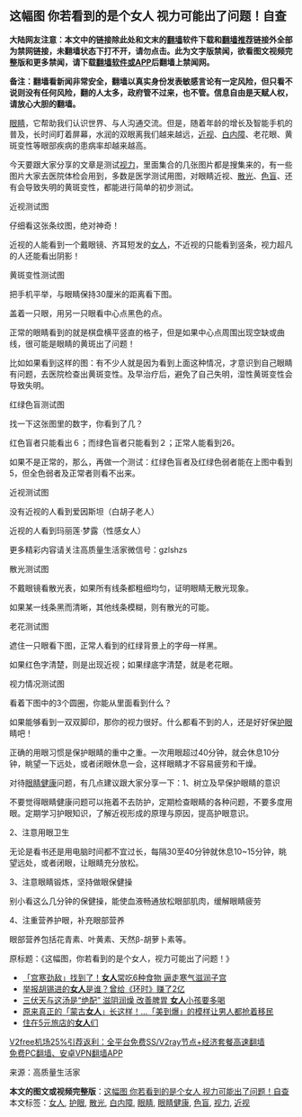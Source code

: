  <h2>这幅图 你若看到的是个女人 视力可能出了问题！自查</h2> <p class="notice"><b>大陆网友注意：本文中的链接除此处和文末的<a href="https://github.com/bannedbook/fanqiang" >翻墙</a>软件下载和<a href="https://github.com/killgcd/justmysocks/blob/master/README.md">翻墙推荐</a>链接外全部为禁网链接，未翻墙状态下打不开，请勿点击。此为文字版禁闻，欲看图文视频完整版和更多禁闻，请下载<a href="https://github.com/bannedbook/fanqiang">翻墙软件或APP</a>后翻墙上禁闻网。</p><p>备注：翻墙看新闻非常安全，翻墙以真实身份发表敏感言论有一定风险，但只看不说则没有任何风险，翻的人太多，政府管不过来，也不管。信息自由是天赋人权，请放心大胆的翻墙。</b></p>  <div class="entry"> <p><a href="https://www.bannedbook.org/bnews/tag/%e7%9c%bc%e7%9d%9b/" class="st_tag internal_tag" rel="tag" title="标签 眼睛 下的日志">眼睛</a>，它帮助我们认识世界、与人沟通交流。但是，随着年龄的增长及智能手机的普及，长时间盯着屏幕，水润的双眼离我们越来越远，<a href="https://www.bannedbook.org/bnews/tag/%e8%bf%91%e8%a7%86/" class="st_tag internal_tag" rel="tag" title="标签 近视 下的日志">近视</a>、<a href="https://www.bannedbook.org/bnews/tag/%e7%99%bd%e5%86%85%e9%9a%9c/" class="st_tag internal_tag" rel="tag" title="标签 白内障 下的日志">白内障</a>、老花眼、黄斑变性等眼部疾病的患病率却越来越高。</p> <p>今天要跟大家分享的文章是测试<a href="https://www.bannedbook.org/bnews/tag/%e8%a7%86%e5%8a%9b/" class="st_tag internal_tag" rel="tag" title="标签 视力 下的日志">视力</a>，里面集合的几张图片都是搜集来的，有一些图片大家去医院体检会用到，多数是医学测试用图，对眼睛近视、<a href="https://www.bannedbook.org/bnews/tag/%e6%95%a3%e5%85%89/" class="st_tag internal_tag" rel="tag" title="标签 散光 下的日志">散光</a>、<a href="https://www.bannedbook.org/bnews/tag/%e8%89%b2%e7%9b%b2/" class="st_tag internal_tag" rel="tag" title="标签 色盲 下的日志">色盲</a>、还有会导致失明的黄斑变性，都能进行简单的初步测试。</p> <p>近视测试图</p> <p>仔细看这张条纹图，绝对神奇！</p> <p>近视的人能看到一个戴眼镜、齐耳短发的<a href="https://www.bannedbook.org/bnews/tag/%e5%a5%b3%e4%ba%ba/" class="st_tag internal_tag" rel="tag" title="标签 女人 下的日志">女人</a>，不近视的只能看到竖条，视力超凡的人还能看出阴影！</p> <p>黄斑变性测试图</p> <p>把手机平举，与眼睛保持30厘米的距离看下图。</p> <p>盖着一只眼，用另一只眼看中心点黑色的点。</p> <p>正常的眼睛看到的就是棋盘横平竖直的格子，但是如果中心点周围出现空缺或曲线，很可能是眼睛的黄斑出了问题！</p>  <p>比如如果看到这样的图：有不少人就是因为看到上面这种情况，才意识到自己眼睛有问题，去医院检查出黄斑变性。及早治疗后，避免了自己失明，湿性黄斑变性会导致失明。</p> <p>红绿色盲测试图</p> <p>找一下这张图里的数字，你看到了几？</p> <p>红色盲者只能看出６；而绿色盲者只能看到２；正常人能看到26。</p> <p>如果不是正常的，那么，再做一个测试：红绿色盲者及红绿色弱者能在上图中看到5，但全色弱者及正常者则看不出来。</p> <p>近视测试图</p> <p>没有近视的人看到爱因斯坦（白胡子老人）</p> <p>近视的人看到玛丽莲·梦露（性感女人）</p> <p>更多精彩内容请关注高质量生活家微信号：gzlshzs</p>  <p>散光测试图</p> <p>不戴眼镜看散光表，如果所有线条都粗细均匀，证明眼睛无散光现象。</p> <p>如果某一线条黑而清晰，其他线条模糊，则有散光的可能。</p> <p>老花测试图</p> <p>遮住一只眼看下图，正常人看到的红绿背景上的字母一样黑。</p> <p>如果红色字清楚，则是出现近视；如果绿底字清楚，就是老花眼。</p> <p>视力情况测试图</p> <p>看着下图中的3个圆圈，你能从里面看到什么？</p> <p>如果能够看到一双双脚印，那你的视力很好。什么都看不到的人，还是好好保<a href="https://www.bannedbook.org/bnews/tag/%E6%8A%A4%E7%9C%BC/" class="st_tag internal_tag" rel="tag" title="标签 护眼 下的日志">护眼</a>睛吧！</p>  <p>正确的用眼习惯是保护眼睛的重中之重。一次用眼超过40分钟，就会休息10分钟，眺望一下远处，或者闭眼休息一会，这样眼睛才不容易疲劳和干燥。</p> <p>对待<a href="https://www.bannedbook.org/bnews/tag/%E7%9C%BC%E7%9D%9B%E5%81%A5%E5%BA%B7/" class="st_tag internal_tag" rel="tag" title="标签 眼睛健康 下的日志">眼睛健康</a>问题，有几点建议跟大家分享一下：1、树立及早保护眼睛的意识</p> <p>不要觉得眼睛健康问题可以拖着不去防护，定期检查眼睛的各种问题，不要多度用眼。定期学习护眼知识，了解近视形成的原理与原因，提高护眼意识。</p> <p>2、注意用眼卫生</p> <p>无论是看书还是用电脑时间都不宜过长，每隔30至40分钟就休息10~15分钟，眺望远处，或者闭眼，让眼睛充分放松。</p> <p>3、注意眼睛锻炼，坚持做眼保健操</p> <p>别小看这么几分钟的保健操，能使血液畅通放松眼部肌肉，缓解眼睛疲劳</p> <p>4、注重营养护眼，补充眼部营养</p> <p>眼部营养包括花青素、叶黄素、天然β-胡萝卜素等。</p>  <p>原标题：《这幅图，你若看到的是个女人，视力可能出了问题！》</p> <ul class='op-related-articles' title='相关阅读'> <li><a href='https://www.bannedbook.org/bnews/health/20201208/1443968.html' target='_blank'>「宫寒劲敌」找到了！<b>女人</b>常吃6种食物 逼走寒气滋润子宫</a></li> <li><a href='https://www.bannedbook.org/bnews/cbnews/20201204/1442064.html' target='_blank'>举报胡锡进的<b>女人</b>是谁？曾给《环时》赚了2亿</a></li> <li><a href='https://www.bannedbook.org/bnews/lifebaike/20201204/1442020.html' target='_blank'>三伏天与这汤是“绝配” 滋阴润燥 改善脾胃 <b>女人</b>小孩要多喝</a></li> <li><a href='https://www.bannedbook.org/bnews/funmedia/20201204/1441803.html' target='_blank'>原来真正的「蒙古<b>女人</b>」长这样！…「美到爆」的模样让男人都抢着移民</a></li> <li><a href='https://www.bannedbook.org/bnews/ssgc/20201202/1440953.html' target='_blank'>住在5元旅店的<b>女人</b>们</a></li> </ul> <p class="texttj"> <a href="https://www.bannedbook.org/forum23/topic22702.html" target="_blank">V2free机场25%引荐返利：全平台免费SS/V2ray节点+经济套餐高速翻墙</a><br/> <a href="https://github.com/bannedbook/fanqiang/wiki/%E7%A6%81%E9%97%BB%E7%BD%91%E5%AE%89%E5%8D%93%E7%BF%BB%E5%A2%99%E6%96%B0%E9%97%BBAPP" target="_blank">免费PC翻墙、安卓VPN翻墙APP</a></p><p> 来源：高质量生活家 </p><a name='sharetosocial'></a>       <div><b>本文的图文或视频完整版</b>：<a href='https://www.bannedbook.org/bnews/lifebaike/20201208/1443974.html'>这幅图 你若看到的是个女人 视力可能出了问题！自查</a></div>  </div><!--END ENTRY--> <div class="postfooter"> <div>本文标签：<a href="https://www.bannedbook.org/bnews/tag/%e5%a5%b3%e4%ba%ba/" rel="tag">女人</a>, <a href="https://www.bannedbook.org/bnews/tag/%E6%8A%A4%E7%9C%BC/" rel="tag">护眼</a>, <a href="https://www.bannedbook.org/bnews/tag/%e6%95%a3%e5%85%89/" rel="tag">散光</a>, <a href="https://www.bannedbook.org/bnews/tag/%e7%99%bd%e5%86%85%e9%9a%9c/" rel="tag">白内障</a>, <a href="https://www.bannedbook.org/bnews/tag/%e7%9c%bc%e7%9d%9b/" rel="tag">眼睛</a>, <a href="https://www.bannedbook.org/bnews/tag/%E7%9C%BC%E7%9D%9B%E5%81%A5%E5%BA%B7/" rel="tag">眼睛健康</a>, <a href="https://www.bannedbook.org/bnews/tag/%e8%89%b2%e7%9b%b2/" rel="tag">色盲</a>, <a href="https://www.bannedbook.org/bnews/tag/%e8%a7%86%e5%8a%9b/" rel="tag">视力</a>, <a href="https://www.bannedbook.org/bnews/tag/%e8%bf%91%e8%a7%86/" rel="tag">近视</a></div>  </div><!--END POSTFOOTER--> 